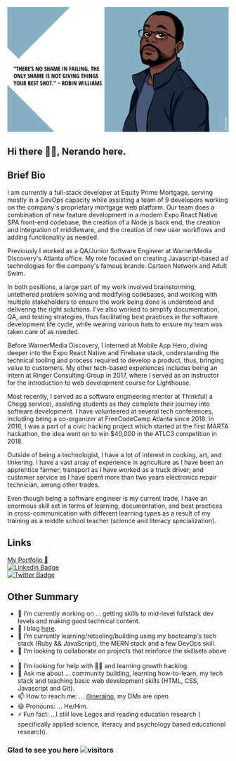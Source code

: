 


![my banner](https://github.com/Nerajno/nerajno/blob/master/banner.png)

## Hi there ✋🏽, Nerando here. 

## Brief Bio 
I am currently a full-stack developer at Equity Prime Mortgage, serving mostly in a DevOps capacity while assisting a team of 9 developers working on the company's proprietary mortgage web platform. Our team does a combination of new feature development in a modern Expo React Native SPA front-end codebase, the creation of a Node.js back end, the creation and integration of middleware, and the creation of new user workflows and adding functionality as needed. 

Previously I worked as a QA/Junior Software Engineer at WarnerMedia Discovery's Atlanta office. My role focused on creating Javascript-based ad technologies for the company's famous brands: Cartoon Network and Adult Swim. 

In both positions, a large part of my work involved brainstorming, untethered problem solving and modifying codebases, and working with multiple stakeholders to ensure the work being done is understood and delivering the right solutions. I've also worked to simplify documentation, QA, and testing strategies, thus facilitating best practices in the software development life cycle, while wearing various hats to ensure my team was taken care of as needed. 

Before WarnerMedia Discovery, I interned at Mobile App Hero, diving deeper into the Expo React Native and Firebase stack, understanding the technical tooling and process required to develop a product, thus, bringing value to customers. My other tech-based experiences includes being an intern at Ringer Consulting Group in 2017, where I served as an instructor for the introduction to web development course for Lighthouse.

Most recently, I served as a software engineering mentor at Thinkful( a Chegg service), assisting students as they complete their journey into software development. I have volunteered at several tech conferences, including being a co-organizer at FreeCodeCamp Atlanta since 2018.
In 2016, I was a part of a civic hacking project which started at the first MARTA hackathon, the idea went on to win $40,000 in the ATLC3 competition in 2018.

 Outside of being a technologist, I have a lot of interest in cooking, art, and tinkering. I have a vast array of experience in agriculture as I have been an apprentice farmer; transport as I have worked as a truck driver; and customer service as I have spent more than two years electronics repair technician, among other trades.

Even though being a software engineer is my current trade, I have an enormous skill set in terms of learning, documentation, and best practices in cross-communication with different learning types as a result of my training as a middle school teacher (science and literacy specialization).



## Links ## 
[My Portfolio 💼 ](https://developindvlpr.com/)<br/>
[![Linkedin Badge](https://img.shields.io/badge/-LinkedIn-0e76a8?style=flat-square&logo=Linkedin&logoColor=white)](https://www.linkedin.com/in/nerando-johnson/)<br/>
[![Twitter Badge](https://img.shields.io/badge/-Twitter-00acee?style=flat-square&logo=Twitter&logoColor=white)](https://twitter.com/nerajno)

## Other Summary
- 🔭 I’m currently working on ... getting skills to mid-level fullstack dev levels and making good technical content.
- 📝 I blog [here](https://dev.to/nerajno). 
- 🌱 I’m currently learning/retooling/building using my bootcamp's tech stack (Ruby && JavaScript), the MERN stack and a few DevOps skill.
- 👯 I’m looking to collaborate on projects that reinforce the skillsets above . 
- 🤔 I’m looking for help with ☝🏽 and learning growth hacking.
- 💬 Ask me about ... community building, learning how-to-learn, my tech stack and teaching basic web development skills (HTML, CSS, Javascript and Git).
- 📫 How to reach me: ...  [@nerajno](https://twitter.com/nerajno), my DMs are open.
- 😄 Pronouns: ... He/Him.
- ⚡ Fun fact: ...I still love Legos and reading education research ( specifically applied science, literacy and psychology based educational research). 

###  Glad to see you here   ![visitors](https://page-views.glitch.me/badge?page_id=$nerajno)
